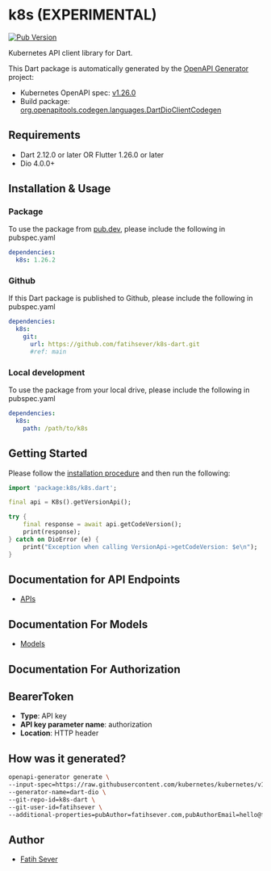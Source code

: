 # k8s (EXPERIMENTAL)
[![Pub Version](https://img.shields.io/pub/v/k8s?style=flat-square)](https://pub.dev/packages/k8s)

Kubernetes API client library for Dart.

This Dart package is automatically generated by the [OpenAPI Generator](https://openapi-generator.tech) project:

- Kubernetes OpenAPI spec: [v1.26.0](https://raw.githubusercontent.com/kubernetes/kubernetes/v1.26.0/api/openapi-spec/swagger.json)
- Build package: [org.openapitools.codegen.languages.DartDioClientCodegen](https://github.com/OpenAPITools/openapi-generator/blob/master/docs/generators/dart-dio.md)

## Requirements

* Dart 2.12.0 or later OR Flutter 1.26.0 or later
* Dio 4.0.0+

## Installation & Usage

### Package
To use the package from [pub.dev](https://pub.dev/packages/k8s/install), please include the following in pubspec.yaml
```yaml
dependencies:
  k8s: 1.26.2
```

### Github
If this Dart package is published to Github, please include the following in pubspec.yaml
```yaml
dependencies:
  k8s:
    git:
      url: https://github.com/fatihsever/k8s-dart.git
      #ref: main
```

### Local development
To use the package from your local drive, please include the following in pubspec.yaml
```yaml
dependencies:
  k8s:
    path: /path/to/k8s
```

## Getting Started

Please follow the [installation procedure](#installation--usage) and then run the following:

```dart
import 'package:k8s/k8s.dart';

final api = K8s().getVersionApi();

try {
    final response = await api.getCodeVersion();
    print(response);
} catch on DioError (e) {
    print("Exception when calling VersionApi->getCodeVersion: $e\n");
}

```

## Documentation for API Endpoints
 - [APIs](doc//APIs.md)

## Documentation For Models
 - [Models](doc//Models.md)

## Documentation For Authorization


## BearerToken

- **Type**: API key
- **API key parameter name**: authorization
- **Location**: HTTP header

## How was it generated?
```bash
openapi-generator generate \
--input-spec=https://raw.githubusercontent.com/kubernetes/kubernetes/v1.26.0/api/openapi-spec/swagger.json  \
--generator-name=dart-dio \
--git-repo-id=k8s-dart \
--git-user-id=fatihsever \
--additional-properties=pubAuthor=fatihsever.com,pubAuthorEmail=hello@fatihsever.com,pubDescription="Kubernetes API client library for Dart. This package is automatically generated by the OpenAPI Generator.",pubHomepage=https://github.com/fatihsever/k8s-dart,pubLibrary=k8s,pubName=k8s,pubVersion=1.26.2
```

## Author
- [Fatih Sever](https://fatihsever.com/)
